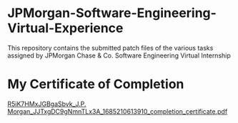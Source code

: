# JPMorgan-Software-Engineering-Virtual-Experience
This repository contains the submitted patch files of the various tasks assigned by JPMorgan Chase & Co. Software Engineering Virtual Internship

# My Certificate of Completion
[R5iK7HMxJGBgaSbvk_J.P. Morgan_JJTxgDC9gNmnTLx3A_1685210613910_completion_certificate.pdf](https://github.com/lorraineyul/JPMorgan-Virtual-Experience/files/11671322/R5iK7HMxJGBgaSbvk_J.P.Morgan_JJTxgDC9gNmnTLx3A_1685210613910_completion_certificate.pdf)

